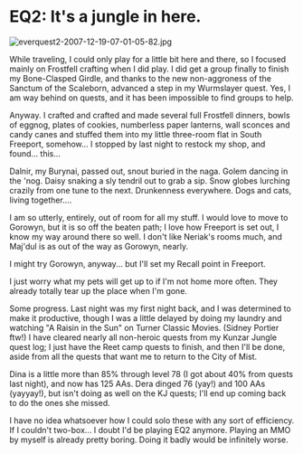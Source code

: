 # EQ2: It's a jungle in here.

![everquest2-2007-12-19-07-01-05-82.jpg](http://westkarana.com/wp-content/uploads/2007/12/everquest2-2007-12-19-07-01-05-82.jpg)

While traveling, I could only play for a little bit here and there, so I focused mainly on Frostfell crafting when I did play. I did get a group finally to finish my Bone-Clasped Girdle, and thanks to the new non-aggroness of the Sanctum of the Scaleborn, advanced a step in my Wurmslayer quest. Yes, I am way behind on quests, and it has been impossible to find groups to help.

Anyway. I crafted and crafted and made several full Frostfell dinners, bowls of eggnog, plates of cookies, numberless paper lanterns, wall sconces and candy canes and stuffed them into my little three-room flat in South Freeport, somehow... I stopped by last night to restock my shop, and found... this...

Dalnir, my Burynai, passed out, snout buried in the naga. Golem dancing in the 'nog. Daisy snaking a sly tendril out to grab a sip. Snow globes lurching crazily from one tune to the next. Drunkenness everywhere. Dogs and cats, living together....

I am so utterly, entirely, out of room for all my stuff. I would love to move to Gorowyn, but it is so off the beaten path; I love how Freeport is set out, I know my way around there so well. I don't like Neriak's rooms much, and Maj'dul is as out of the way as Gorowyn, nearly.

I might try Gorowyn, anyway... but I'll set my Recall point in Freeport.

I just worry what my pets will get up to if I'm not home more often. They already totally tear up the place when I'm gone.

Some progress. Last night was my first night back, and I was determined to make it productive, though I was a little delayed by doing my laundry and watching "A Raisin in the Sun" on Turner Classic Movies. (Sidney Portier ftw!) I have cleared nearly all non-heroic quests from my Kunzar Jungle quest log; I just have the Reet camp quests to finish, and then I'll be done, aside from all the quests that want me to return to the City of Mist.

Dina is a little more than 85% through level 78 (I got about 40% from quests last night), and now has 125 AAs. Dera dinged 76 (yay!) and 100 AAs (yayyay!), but isn't doing as well on the KJ quests; I'll end up coming back to do the ones she missed.

I have no idea whatsoever how I could solo these with any sort of efficiency. If I couldn't two-box... I doubt I'd be playing EQ2 anymore. Playing an MMO by myself is already pretty boring. Doing it badly would be infinitely worse.

